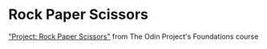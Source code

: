 # Rock Paper Scissors

["Project: Rock Paper Scissors"](https://www.theodinproject.com/lessons/foundations-rock-paper-scissors) from The Odin Project's Foundations course
